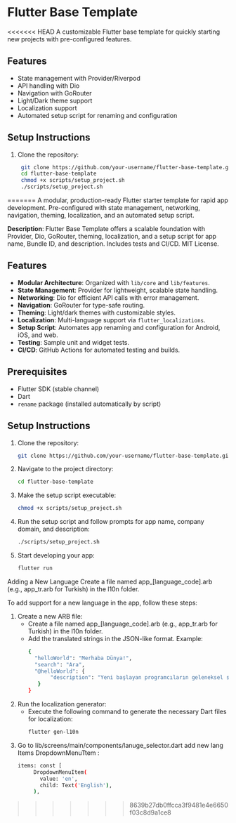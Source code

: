 # Flutter Base Template

<<<<<<< HEAD
A customizable Flutter base template for quickly starting new projects with pre-configured features.

## Features

- State management with Provider/Riverpod
- API handling with Dio
- Navigation with GoRouter
- Light/Dark theme support
- Localization support
- Automated setup script for renaming and configuration

## Setup Instructions

1. Clone the repository:
   ```bash
    git clone https://github.com/your-username/flutter-base-template.git
    cd flutter-base-template
    chmod +x scripts/setup_project.sh
    ./scripts/setup_project.sh
   ```
=======
A modular, production-ready Flutter starter template for rapid app development. Pre-configured with state management, networking, navigation, theming, localization, and an automated setup script.

**Description**: Flutter Base Template offers a scalable foundation with Provider, Dio, GoRouter, theming, localization, and a setup script for app name, Bundle ID, and description. Includes tests and CI/CD. MIT License.

## Features
- **Modular Architecture**: Organized with `lib/core` and `lib/features`.
- **State Management**: Provider for lightweight, scalable state handling.
- **Networking**: Dio for efficient API calls with error management.
- **Navigation**: GoRouter for type-safe routing.
- **Theming**: Light/dark themes with customizable styles.
- **Localization**: Multi-language support via `flutter_localizations`.
- **Setup Script**: Automates app renaming and configuration for Android, iOS, and web.
- **Testing**: Sample unit and widget tests.
- **CI/CD**: GitHub Actions for automated testing and builds.

## Prerequisites
- Flutter SDK (stable channel)
- Dart
- `rename` package (installed automatically by script)

## Setup Instructions
1. Clone the repository:
   ```bash
   git clone https://github.com/your-username/flutter-base-template.git
   ```
2. Navigate to the project directory:
   ```bash
   cd flutter-base-template
   ```
3. Make the setup script executable:
   ```bash
   chmod +x scripts/setup_project.sh
   ```
4. Run the setup script and follow prompts for app name, company domain, and description:
   ```bash
   ./scripts/setup_project.sh
   ```
5. Start developing your app:
   ```bash
   flutter run
   ```
Adding a New Language
Create a file named app_[language_code].arb (e.g., app_tr.arb for Turkish) in the l10n folder.

To add support for a new language in the app, follow these steps:

1. Create a new ARB file:
   - Create a file named app_[language_code].arb (e.g., app_tr.arb for Turkish) in the l10n folder.
   - Add the translated strings in the JSON-like format. Example:
      ```bash
      {
        "helloWorld": "Merhaba Dünya!",
        "search": "Ara",
        "@helloWorld": {
             "description": "Yeni başlayan programcıların geleneksel selamlaması"
         }
      }
      ```
2. Run the localization generator:
   - Execute the following command to generate the necessary Dart files for localization:
     ```bash
     flutter gen-l10n
     ```
3. Go to lib/screens/main/components/lanuge_selector.dart add new lang Items DropdownMenuTtem :
   ```bash
   items: const [
        DropdownMenuItem(
          value: 'en',
          child: Text('English'),
        ),
   ```
   
>>>>>>> 8639b27db0ffcca3f9481e4e6650f03c8d9a1ce8

